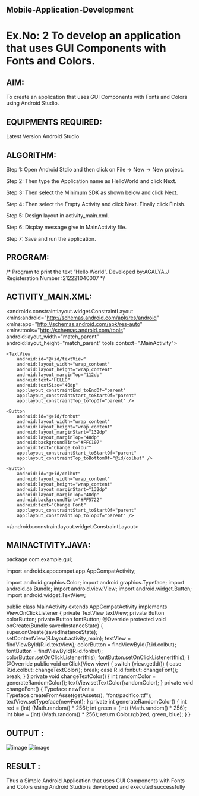## Mobile-Application-Development
# Ex.No: 2 To develop an application that uses GUI Components with Fonts and Colors.
## AIM:
To create an application that uses GUI Components with Fonts and Colors using Android Studio.

## EQUIPMENTS REQUIRED:
Latest Version Android Studio

## ALGORITHM:
Step 1: Open Android Stdio and then click on File -> New -> New project.

Step 2: Then type the Application name as HelloWorld and click Next.

Step 3: Then select the Minimum SDK as shown below and click Next.

Step 4: Then select the Empty Activity and click Next. Finally click Finish.

Step 5: Design layout in activity_main.xml.

Step 6: Display message give in MainActivity file.

Step 7: Save and run the application.

## PROGRAM:
/*
Program to print the text “Hello World”.
Developed by:AGALYA.J
Registeration Number :212221040007
*/

## ACTIVITY_MAIN.XML:

<?xml version="1.0" encoding="utf-8"?>
<androidx.constraintlayout.widget.ConstraintLayout xmlns:android="http://schemas.android.com/apk/res/android"
    xmlns:app="http://schemas.android.com/apk/res-auto"
    xmlns:tools="http://schemas.android.com/tools"
    android:layout_width="match_parent"
    android:layout_height="match_parent"
    tools:context=".MainActivity">

    <TextView
        android:id="@+id/textView"
        android:layout_width="wrap_content"
        android:layout_height="wrap_content"
        android:layout_marginTop="112dp"
        android:text="HELLO"
        android:textSize="40dp"
        app:layout_constraintEnd_toEndOf="parent"
        app:layout_constraintStart_toStartOf="parent"
        app:layout_constraintTop_toTopOf="parent" />

    <Button
        android:id="@+id/fonbut"
        android:layout_width="wrap_content"
        android:layout_height="wrap_content"
        android:layout_marginStart="132dp"
        android:layout_marginTop="48dp"
        android:backgroundTint="#FFC107"
        android:text="Change Colour"
        app:layout_constraintStart_toStartOf="parent"
        app:layout_constraintTop_toBottomOf="@id/colbut" />

    <Button
        android:id="@+id/colbut"
        android:layout_width="wrap_content"
        android:layout_height="wrap_content"
        android:layout_marginStart="132dp"
        android:layout_marginTop="48dp"
        android:backgroundTint="#FF5722"
        android:text="Change Font"
        app:layout_constraintStart_toStartOf="parent"
        app:layout_constraintTop_toTopOf="parent" />

</androidx.constraintlayout.widget.ConstraintLayout>

## MAINACTIVITY.JAVA:

package com.example.gui;

import androidx.appcompat.app.AppCompatActivity;

import android.graphics.Color;
import android.graphics.Typeface;
import android.os.Bundle;
import android.view.View;
import android.widget.Button;
import android.widget.TextView;

public class MainActivity extends AppCompatActivity implements View.OnClickListener
{
    private TextView textView;
    private Button colorButton;
    private Button fontButton;
    @Override
    protected void onCreate(Bundle savedInstanceState) {
        super.onCreate(savedInstanceState);
        setContentView(R.layout.activity_main);
        textView = findViewById(R.id.textView);
        colorButton = findViewById(R.id.colbut);
        fontButton = findViewById(R.id.fonbut);
        colorButton.setOnClickListener(this);
        fontButton.setOnClickListener(this);
    }
    @Override
    public void onClick(View view) {
        switch (view.getId()) {
            case R.id.colbut:
                changeTextColor();
                break;
            case R.id.fonbut:
                changeFont();
                break;
        }
    }
    private void changeTextColor() {
        int randomColor = generateRandomColor();
        textView.setTextColor(randomColor);
    }
    private void changeFont() {
        Typeface newFont = Typeface.createFromAsset(getAssets(), "font/pacifico.ttf");
        textView.setTypeface(newFont);
    }
    private int generateRandomColor() {
        int red = (int) (Math.random() * 256);
        int green = (int) (Math.random() * 256);
        int blue = (int) (Math.random() * 256);
        return Color.rgb(red, green, blue);
    }
}

## OUTPUT :
![image](https://github.com/Agalya1525/Mobile-Application-Development/assets/136266932/4f5cddb3-a359-4207-a9c0-e40869fbd34e)
![image](https://github.com/Agalya1525/Mobile-Application-Development/assets/136266932/0f40ddb4-a384-4934-b71d-b69d84cd75f7)


## RESULT :
Thus a Simple Android Application that uses GUI Components with Fonts and Colors using Android
Studio is developed and executed successfully


